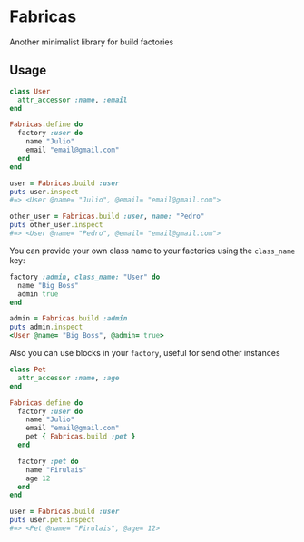 Fabricas
====

Another minimalist library for build factories

Usage
-----

```ruby
class User
  attr_accessor :name, :email
end

Fabricas.define do
  factory :user do
    name "Julio"
    email "email@gmail.com"
  end
end

user = Fabricas.build :user
puts user.inspect
#=> <User @name= "Julio", @email= "email@gmail.com">

other_user = Fabricas.build :user, name: "Pedro"
puts other_user.inspect
#=> <User @name= "Pedro", @email= "email@gmail.com">
```

You can provide your own class name to your factories using the `class_name` key:

```ruby
factory :admin, class_name: "User" do
  name "Big Boss"
  admin true
end

admin = Fabricas.build :admin
puts admin.inspect
<User @name= "Big Boss", @admin= true>
```


Also you can use blocks in your `factory`, useful for send other instances

```ruby
class Pet
  attr_accessor :name, :age
end

Fabricas.define do
  factory :user do
    name "Julio"
    email "email@gmail.com"
    pet { Fabricas.build :pet }
  end

  factory :pet do
    name "Firulais"
    age 12
  end
end

user = Fabricas.build :user
puts user.pet.inspect
#=> <Pet @name= "Firulais", @age= 12>
```